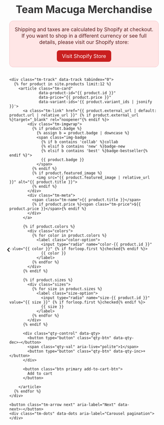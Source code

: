 <section class="shop-section">
  <div class="shop-header">
    <h2>Team Macuga Merchandise</h2>
    <div class="shop-notice">
      <p>Shipping and taxes are calculated by Shopify at checkout. If you want to shop in a different currency or see full details, please visit our Shopify store:</p>
      <a class="btn primary" href="https://teammacuga.myshopify.com" target="_blank" rel="noopener">Visit Shopify Store</a>
    </div>
  </div>

  <div id="merch-carousel" class="tm-carousel" data-carousel>
    <button class="tm-arrow prev" aria-label="Previous" data-prev>‹</button>

    <div class="tm-track" data-track tabindex="0">
      {% for product in site.products limit:12 %}
        <article class="tm-card" 
                 data-product-id="{{ product.id }}" 
                 data-price="{{ product.price }}"
                 data-variant-ids='{{ product.variant_ids | jsonify }}'>
          <a class="tm-link" href="{{ product.external_url | default: product.url | relative_url }}" {% if product.external_url %}target="_blank" rel="noopener"{% endif %}>
            <div class="tm-imgwrap">
              {% if product.badge %}
                {% assign b = product.badge | downcase %}
                <span class="img-badge
                  {% if b contains 'collab' %}collab
                  {% elsif b contains 'new' %}badge-new
                  {% elsif b contains 'best' %}badge-bestseller{% endif %}">
                  {{ product.badge }}
                </span>
              {% endif %}
              {% if product.featured_image %}
                <img src="{{ product.featured_image | relative_url }}" alt="{{ product.title }}">
              {% endif %}
            </div>
            <div class="tm-meta">
              <span class="tm-name">{{ product.title }}</span>
              {% if product.price %}<span class="tm-price">${{ product.price }}</span>{% endif %}
            </div>
          </a>

          {% if product.colors %}
            <div class="colors">
              {% for color in product.colors %}
                <label class="color-option">
                  <input type="radio" name="color-{{ product.id }}" value="{{ color }}" {% if forloop.first %}checked{% endif %}>
                  {{ color }}
                </label>
              {% endfor %}
            </div>
          {% endif %}

          {% if product.sizes %}
            <div class="sizes">
              {% for size in product.sizes %}
                <label class="size-option">
                  <input type="radio" name="size-{{ product.id }}" value="{{ size }}" {% if forloop.first %}checked{% endif %}>
                  {{ size }}
                </label>
              {% endfor %}
            </div>
          {% endif %}

          <div class="qty-control" data-qty>
            <button type="button" class="qty-btn" data-qty-dec>−</button>
            <span class="qty-val" aria-live="polite">1</span>
            <button type="button" class="qty-btn" data-qty-inc>+</button>
          </div>

          <button class="btn primary add-to-cart-btn">
            Add to cart
          </button>

        </article>
      {% endfor %}
    </div>

    <button class="tm-arrow next" aria-label="Next" data-next>›</button>
    <div class="tm-dots" data-dots aria-label="Carousel pagination"></div>
  </div>
</section>

<style>
/* Section & header */
.shop-section {
  max-width: 1200px;
  margin: 2rem auto;
  padding: 0 1rem;
}
.shop-header {
  text-align: center;
  margin-bottom: 1.5rem;
}
.shop-header h2 {
  font-size: 2rem;
  margin-bottom: 1rem;
  color: #333;
}

/* Notice styling */
.shop-notice {
  background: #ffe6e6; /* soft pink */
  border: 1px solid #f5c2c7;
  padding: 16px;
  border-radius: 12px;
  margin: 0 auto 2rem;
  max-width: 800px;
  color: #5a1a1a; /* darker for readability */
  font-size: 1rem;
}
.shop-notice p {
  margin: 0 0 .5rem;
}
.shop-notice .btn {
  display: inline-block;
  margin-top: 0.5rem;
  text-decoration: none;
  padding: 0.5rem 1rem;
  background: #c91f1f;
  color: #fff;
  border-radius: 8px;
  transition: 0.2s;
}
.shop-notice .btn:hover {
  background: #a71b1b;
}

/* Carousel adjustments */
.tm-carousel {
  position: relative;
}
.tm-track {
  display: flex;
  gap: 1rem;
  overflow-x: auto;
  scroll-behavior: smooth;
  padding-bottom: 1rem;
}
.tm-card {
  flex: 0 0 220px; /* uniform width */
  display: flex;
  flex-direction: column;
  background: #fff;
  border-radius: 12px;
  border: 1px solid #ddd;
  padding: 1rem;
  box-sizing: border-box;
  min-height: 380px; /* uniform height */
  transition: transform 0.2s;
}
.tm-card:hover {
  transform: translateY(-4px);
}
.tm-imgwrap {
  position: relative;
  width: 100%;
  padding-top: 100%; /* square image */
  overflow: hidden;
  margin-bottom: 0.75rem;
}
.tm-imgwrap img {
  position: absolute;
  top: 0; left: 0;
  width: 100%;
  height: 100%;
  object-fit: cover;
  border-radius: 8px;
}
.tm-meta {
  text-align: center;
  margin-bottom: 0.75rem;
}
.tm-name {
  display: block;
  font-weight: bold;
  margin-bottom: 0.25rem;
}
.tm-price {
  color: #c91f1f;
  font-weight: bold;
}

/* Color & size options */
.colors, .sizes {
  display: flex;
  justify-content: center;
  gap: 0.5rem;
  flex-wrap: wrap;
  margin-bottom: 0.5rem;
}
.color-option, .size-option {
  font-size: 0.85rem;
}

/* Quantity & button */
.qty-control {
  display: flex;
  justify-content: center;
  align-items: center;
  gap: 0.5rem;
  margin-bottom: 0.75rem;
}
.qty-btn {
  width: 28px;
  height: 28px;
  border-radius: 50%;
  border: 1px solid #ccc;
  background: #f9f9f9;
  cursor: pointer;
  font-size: 1.25rem;
  line-height: 1;
  text-align: center;
}
.qty-val {
  min-width: 24px;
  text-align: center;
}
.btn.primary.add-to-cart-btn {
  background: #c91f1f;
  color: #fff;
  border-radius: 8px;
  padding: 0.5rem 1rem;
  text-align: center;
  cursor: pointer;
  font-weight: bold;
}
.btn.primary.add-to-cart-btn:hover {
  background: #a71b1b;
}

/* Arrows */
.tm-arrow {
  position: absolute;
  top: 50%;
  transform: translateY(-50%);
  background: rgba(255,255,255,0.8);
  border: none;
  font-size: 2rem;
  padding: 0 0.5rem;
  cursor: pointer;
  border-radius: 50%;
  z-index: 10;
}
.tm-arrow.prev { left: -1rem; }
.tm-arrow.next { right: -1rem; }
.tm-arrow:disabled { opacity: 0.3; cursor: default; }

/* Dots */
.tm-dots {
  text-align: center;
  margin-top: 0.5rem;
}
.tm-dots button {
  background: #ddd;
  border: none;
  width: 10px;
  height: 10px;
  margin: 0 3px;
  border-radius: 50%;
  cursor: pointer;
}
.tm-dots button[aria-current="true"] {
  background: #c91f1f;
}
</style>
